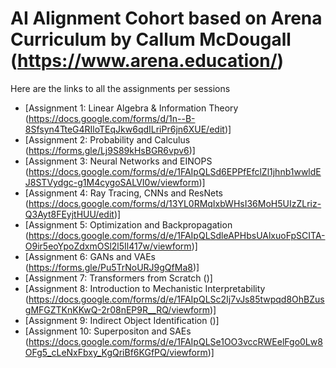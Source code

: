 # AI Alignment Cohort based on Arena Curriculum by Callum McDougall (https://www.arena.education/)

Here are the links to all the assignments per sessions 
- [Assignment 1: Linear Algebra & Information Theory (https://docs.google.com/forms/d/1n--B-8Sfsyn4TteG4RIloTEqJkw6qdILriPr6jn6XUE/edit)]
- [Assignment 2: Probability and Calculus (https://forms.gle/Lj9S89kHsBGR6vpv6)]
- [Assignment 3: Neural Networks and EINOPS (https://docs.google.com/forms/d/e/1FAIpQLSd6EPPfEfclZl1jhnb1wwldEJ8STVydgc-g1M4cygoSALVI0w/viewform)]
- [Assignment 4: Ray Tracing, CNNs and ResNets (https://docs.google.com/forms/d/13YL0RMqIxbWHsI36MoH5UIzZLriz-Q3Ayt8FEyjtHUU/edit)]
- [Assignment 5: Optimization and Backpropagation (https://docs.google.com/forms/d/e/1FAIpQLSdleAPHbsUAlxuoFpSCITA-O9ir5eoYpoZdxmOSl2l5Il417w/viewform)]
- [Assignment 6: GANs and VAEs (https://forms.gle/Pu5TrNoURJ9gQfMa8)]
- [Assignment 7: Transformers from Scratch ()]
- [Assignment 8: Introduction to Mechanistic Interpretability (https://docs.google.com/forms/d/e/1FAIpQLSc2Ij7vJs85twpqd8OhBZusgMFGZTKnKKwQ-2r08nEP9R__RQ/viewform)]
- [Assignment 9: Indirect Object Identification ()]
- [Assignment 10: Superpositon and SAEs (https://docs.google.com/forms/d/e/1FAIpQLSe1OO3vccRWEelFgo0Lw8OFg5_cLeNxFbxy_KgQriBf6KGfPQ/viewform)]


